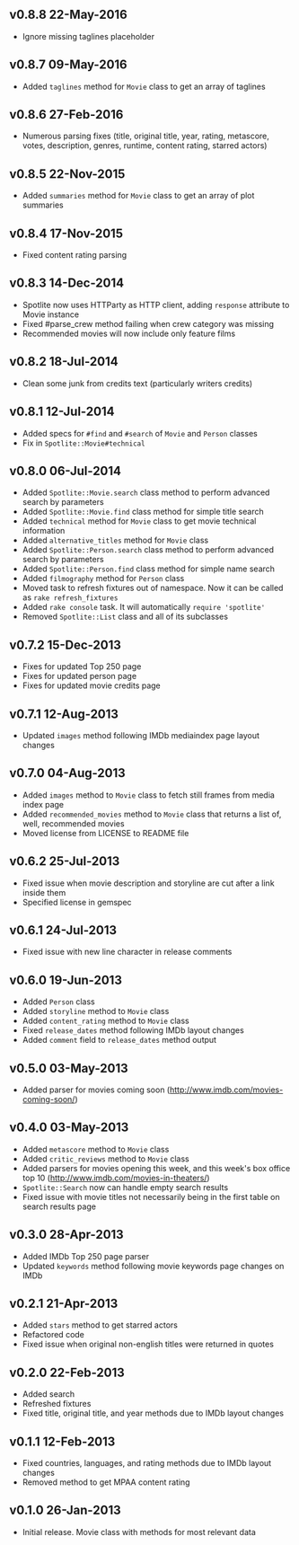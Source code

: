 ## v0.8.8 22-May-2016

* Ignore missing taglines placeholder

## v0.8.7 09-May-2016

* Added `taglines` method for `Movie` class to get an array of taglines

## v0.8.6 27-Feb-2016

* Numerous parsing fixes (title, original title, year, rating, metascore, votes, description, genres, runtime, content rating, starred actors)

## v0.8.5 22-Nov-2015

* Added `summaries` method for `Movie` class to get an array of plot summaries

## v0.8.4 17-Nov-2015

* Fixed content rating parsing

## v0.8.3 14-Dec-2014

* Spotlite now uses HTTParty as HTTP client, adding `response` attribute to Movie instance
* Fixed #parse_crew method failing when crew category was missing
* Recommended movies will now include only feature films

## v0.8.2 18-Jul-2014

* Clean some junk from credits text (particularly writers credits)

## v0.8.1 12-Jul-2014

* Added specs for `#find` and `#search` of `Movie` and `Person` classes
* Fix in `Spotlite::Movie#technical`

## v0.8.0 06-Jul-2014

* Added `Spotlite::Movie.search` class method to perform advanced search by parameters
* Added `Spotlite::Movie.find` class method for simple title search
* Added `technical` method for `Movie` class to get movie technical information
* Added `alternative_titles` method for `Movie` class
* Added `Spotlite::Person.search` class method to perform advanced search by parameters
* Added `Spotlite::Person.find` class method for simple name search
* Added `filmography` method for `Person` class
* Moved task to refresh fixtures out of namespace. Now it can be called as `rake refresh_fixtures`
* Added `rake console` task. It will automatically `require 'spotlite'`
* Removed `Spotlite::List` class and all of its subclasses


## v0.7.2 15-Dec-2013

* Fixes for updated Top 250 page
* Fixes for updated person page
* Fixes for updated movie credits page

## v0.7.1 12-Aug-2013

* Updated `images` method following IMDb mediaindex page layout changes

## v0.7.0 04-Aug-2013

* Added `images` method to `Movie` class to fetch still frames from media index page
* Added `recommended_movies` method to `Movie` class that returns a list of, well, recommended movies
* Moved license from LICENSE to README file

## v0.6.2 25-Jul-2013

* Fixed issue when movie description and storyline are cut after a link inside them
* Specified license in gemspec

## v0.6.1 24-Jul-2013

* Fixed issue with new line character in release comments

## v0.6.0 19-Jun-2013

* Added `Person` class
* Added `storyline` method to `Movie` class
* Added `content_rating` method to `Movie` class
* Fixed `release_dates` method following IMDb layout changes
* Added `comment` field to `release_dates` method output

## v0.5.0 03-May-2013

* Added parser for movies coming soon (http://www.imdb.com/movies-coming-soon/)

## v0.4.0 03-May-2013

* Added `metascore` method to `Movie` class
* Added `critic_reviews` method to `Movie` class
* Added parsers for movies opening this week, and this week's box office top 10 (http://www.imdb.com/movies-in-theaters/)
* `Spotlite::Search` now can handle empty search results
* Fixed issue with movie titles not necessarily being in the first table on search results page

## v0.3.0 28-Apr-2013

* Added IMDb Top 250 page parser
* Updated `keywords` method following movie keywords page changes on IMDb

## v0.2.1 21-Apr-2013

* Added `stars` method to get starred actors
* Refactored code
* Fixed issue when original non-english titles were returned in quotes

## v0.2.0 22-Feb-2013
* Added search
* Refreshed fixtures
* Fixed title, original title, and year methods due to IMDb layout changes

## v0.1.1 12-Feb-2013

* Fixed countries, languages, and rating methods due to IMDb layout changes
* Removed method to get MPAA content rating

## v0.1.0 26-Jan-2013

* Initial release. Movie class with methods for most relevant data
